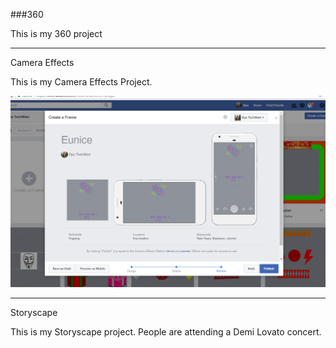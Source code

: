 ###360 

This is my 360 project

<script src="//360.vizor.io/scripts/embed.js" data-vizorurl="https://360.vizor.io/embed/v/gaq" ></script>

***

Camera Effects

This is my Camera Effects Project.

![Eunice](https://github.com/eunicesegovia/eunicesegovia.github.io/blob/master/Eunice%20Segovia.PNG?raw=true "Optional Title")


***

Storyscape

This is my Storyscape project. People are attending a Demi Lovato concert.

<script src="//360.vizor.io/scripts/embed.js" data-vizorurl="https://patches.vizor.io/embed/eunicesegovia/final-litty-city" ></script>
